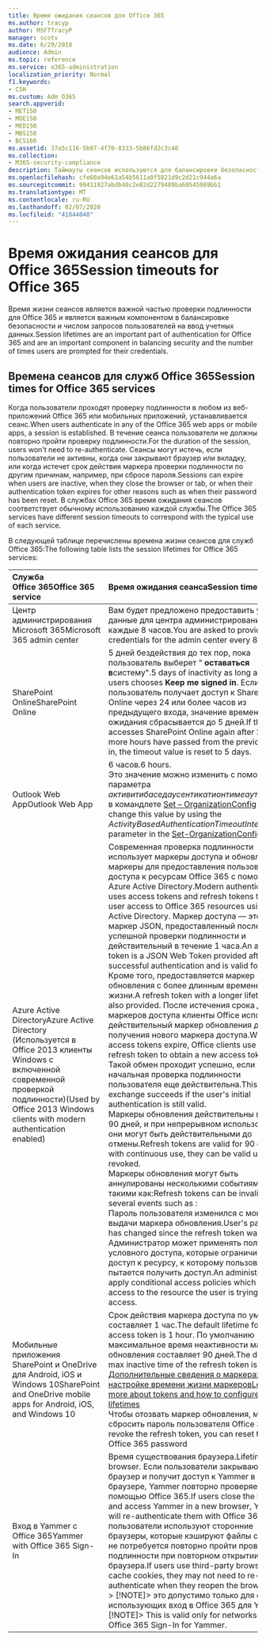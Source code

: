 ```yaml
---
title: Время ожидания сеансов для Office 365
ms.author: tracyp
author: MSFTTracyP
manager: scotv
ms.date: 6/29/2018
audience: Admin
ms.topic: reference
ms.service: o365-administration
localization_priority: Normal
f1.keywords:
- CSH
ms.custom: Adm_O365
search.appverid:
- MET150
- MOE150
- MED150
- MBS150
- BCS160
ms.assetid: 37a5c116-5b07-4f70-8333-5b86fd2c3c40
ms.collection:
- M365-security-compliance
description: Таймауты сеансов используются для балансировки безопасности и простоты доступа в клиентских приложениях Office 365.
ms.openlocfilehash: cfe60a94e61a54b5611a0f5821d9c2d21c944a6a
ms.sourcegitcommit: 99411927abdb40c2e82d2279489ba60545989bb1
ms.translationtype: MT
ms.contentlocale: ru-RU
ms.lasthandoff: 02/07/2020
ms.locfileid: "41844040"
---
```

# <a name="session-timeouts-for-office-365"></a><span data-ttu-id="a769e-103">Время ожидания сеансов для Office 365</span><span class="sxs-lookup"><span data-stu-id="a769e-103">Session timeouts for Office 365</span></span>

<span data-ttu-id="a769e-104">Время жизни сеансов является важной частью проверки подлинности для Office 365 и является важным компонентом в балансировке безопасности и числом запросов пользователей на ввод учетных данных.</span><span class="sxs-lookup"><span data-stu-id="a769e-104">Session lifetimes are an important part of authentication for Office 365 and are an important component in balancing security and the number of times users are prompted for their credentials.</span></span>
  
## <a name="session-times-for-office-365-services"></a><span data-ttu-id="a769e-105">Времена сеансов для служб Office 365</span><span class="sxs-lookup"><span data-stu-id="a769e-105">Session times for Office 365 services</span></span>

<span data-ttu-id="a769e-106">Когда пользователи проходят проверку подлинности в любом из веб-приложений Office 365 или мобильных приложений, устанавливается сеанс.</span><span class="sxs-lookup"><span data-stu-id="a769e-106">When users authenticate in any of the Office 365 web apps or mobile apps, a session is established.</span></span> <span data-ttu-id="a769e-107">В течение сеанса пользователи не должны повторно пройти проверку подлинности.</span><span class="sxs-lookup"><span data-stu-id="a769e-107">For the duration of the session, users won't need to re-authenticate.</span></span> <span data-ttu-id="a769e-108">Сеансы могут истечь, если пользователи не активны, когда они закрывают браузер или вкладку, или когда истечет срок действия маркера проверки подлинности по другим причинам, например, при сбросе пароля.</span><span class="sxs-lookup"><span data-stu-id="a769e-108">Sessions can expire when users are inactive, when they close the browser or tab, or when their authentication token expires for other reasons such as when their password has been reset.</span></span> <span data-ttu-id="a769e-109">В службах Office 365 время ожидания сеансов соответствует обычному использованию каждой службы.</span><span class="sxs-lookup"><span data-stu-id="a769e-109">The Office 365 services have different session timeouts to correspond with the typical use of each service.</span></span>
  
<span data-ttu-id="a769e-110">В следующей таблице перечислены времена жизни сеансов для служб Office 365:</span><span class="sxs-lookup"><span data-stu-id="a769e-110">The following table lists the session lifetimes for Office 365 services:</span></span>
  
|<span data-ttu-id="a769e-111">**Служба Office 365**</span><span class="sxs-lookup"><span data-stu-id="a769e-111">**Office 365 service**</span></span>|<span data-ttu-id="a769e-112">**Время ожидания сеанса**</span><span class="sxs-lookup"><span data-stu-id="a769e-112">**Session timeout**</span></span>|
|:-----|:-----|
|<span data-ttu-id="a769e-113">Центр администрирования Microsoft 365</span><span class="sxs-lookup"><span data-stu-id="a769e-113">Microsoft 365 admin center</span></span>  <br/> |<span data-ttu-id="a769e-114">Вам будет предложено предоставить учетные данные для центра администрирования каждые 8 часов.</span><span class="sxs-lookup"><span data-stu-id="a769e-114">You are asked to provide credentials for the admin center every 8 hours.</span></span>  <br/> |
|<span data-ttu-id="a769e-115">SharePoint Online</span><span class="sxs-lookup"><span data-stu-id="a769e-115">SharePoint Online</span></span>  <br/> |<span data-ttu-id="a769e-116">5 дней бездействия до тех пор, пока пользователь выберет " **оставаться в**систему".</span><span class="sxs-lookup"><span data-stu-id="a769e-116">5 days of inactivity as long as the users chooses **Keep me signed in**.</span></span> <span data-ttu-id="a769e-117">Если пользователь получает доступ к SharePoint Online через 24 или более часов из предыдущего входа, значение времени ожидания сбрасывается до 5 дней.</span><span class="sxs-lookup"><span data-stu-id="a769e-117">If the user accesses SharePoint Online again after 24 or more hours have passed from the previous sign-in, the timeout value is reset to 5 days.</span></span>  <br/> |
|<span data-ttu-id="a769e-118">Outlook Web App</span><span class="sxs-lookup"><span data-stu-id="a769e-118">Outlook Web App</span></span>  <br/> |<span data-ttu-id="a769e-119">6 часов.</span><span class="sxs-lookup"><span data-stu-id="a769e-119">6 hours.</span></span>  <br/> <span data-ttu-id="a769e-120">Это значение можно изменить с помощью параметра _активитибаседаусентикатионтимеаутинтервал_ в командлете [Set – OrganizationConfig](https://go.microsoft.com/fwlink/p/?LinkId=615378) .</span><span class="sxs-lookup"><span data-stu-id="a769e-120">You can change this value by using the  _ActivityBasedAuthenticationTimeoutInterval_ parameter in the [Set-OrganizationConfig](https://go.microsoft.com/fwlink/p/?LinkId=615378) cmdlet.</span></span>  <br/> |
|<span data-ttu-id="a769e-121">Azure Active Directory</span><span class="sxs-lookup"><span data-stu-id="a769e-121">Azure Active Directory</span></span>  <br/> <span data-ttu-id="a769e-122">(Используется в Office 2013 клиенты Windows с включенной современной проверкой подлинности)</span><span class="sxs-lookup"><span data-stu-id="a769e-122">(Used by Office 2013 Windows clients with modern authentication enabled)</span></span>  <br/> | <span data-ttu-id="a769e-123">Современная проверка подлинности использует маркеры доступа и обновляет маркеры для предоставления пользователям доступа к ресурсам Office 365 с помощью Azure Active Directory.</span><span class="sxs-lookup"><span data-stu-id="a769e-123">Modern authentication uses access tokens and refresh tokens to grant user access to Office 365 resources using Azure Active Directory.</span></span> <span data-ttu-id="a769e-124">Маркер доступа — это веб-маркер JSON, предоставленный после успешной проверки подлинности и действительный в течение 1 часа.</span><span class="sxs-lookup"><span data-stu-id="a769e-124">An access token is a JSON Web Token provided after a successful authentication and is valid for 1 hour.</span></span> <span data-ttu-id="a769e-125">Кроме того, предоставляется маркер обновления с более длинным временем жизни.</span><span class="sxs-lookup"><span data-stu-id="a769e-125">A refresh token with a longer lifetime is also provided.</span></span> <span data-ttu-id="a769e-126">После истечения срока действия маркеров доступа клиенты Office используют действительный маркер обновления для получения нового маркера доступа.</span><span class="sxs-lookup"><span data-stu-id="a769e-126">When access tokens expire, Office clients use a valid refresh token to obtain a new access token.</span></span> <span data-ttu-id="a769e-127">Такой обмен проходит успешно, если начальная проверка подлинности пользователя еще действительна.</span><span class="sxs-lookup"><span data-stu-id="a769e-127">This exchange succeeds if the user's initial authentication is still valid.</span></span>  <br/>  <span data-ttu-id="a769e-128">Маркеры обновления действительны в течение 90 дней, и при непрерывном использовании они могут быть действительными до отмены.</span><span class="sxs-lookup"><span data-stu-id="a769e-128">Refresh tokens are valid for 90 days, and with continuous use, they can be valid until revoked.</span></span>  <br/>  <span data-ttu-id="a769e-129">Маркеры обновления могут быть аннулированы несколькими событиями, такими как:</span><span class="sxs-lookup"><span data-stu-id="a769e-129">Refresh tokens can be invalidated by several events such as :</span></span>  <br/>  <span data-ttu-id="a769e-130">Пароль пользователя изменился с момента выдачи маркера обновления.</span><span class="sxs-lookup"><span data-stu-id="a769e-130">User's password has changed since the refresh token was issued.</span></span>  <br/>  <span data-ttu-id="a769e-131">Администратор может применять политики условного доступа, которые ограничивают доступ к ресурсу, к которому пользователь пытается получить доступ.</span><span class="sxs-lookup"><span data-stu-id="a769e-131">An administrator can apply conditional access policies which restrict access to the resource the user is trying to access.</span></span>  <br/> |
|<span data-ttu-id="a769e-132">Мобильные приложения SharePoint и OneDrive для Android, iOS и Windows 10</span><span class="sxs-lookup"><span data-stu-id="a769e-132">SharePoint and OneDrive mobile apps for Android, iOS, and Windows 10</span></span>  <br/> |<span data-ttu-id="a769e-133">Срок действия маркера доступа по умолчанию составляет 1 час.</span><span class="sxs-lookup"><span data-stu-id="a769e-133">The default lifetime for the access token is 1 hour.</span></span> <span data-ttu-id="a769e-134">По умолчанию максимальное время неактивности маркера обновления составляет 90 дней.</span><span class="sxs-lookup"><span data-stu-id="a769e-134">The default max inactive time of the refresh token is 90 days.</span></span>  <br/> [<span data-ttu-id="a769e-135">Дополнительные сведения о маркерах и настройке времени жизни маркеров</span><span class="sxs-lookup"><span data-stu-id="a769e-135">Learn more about tokens and how to configure token lifetimes</span></span>](https://docs.microsoft.com/azure/active-directory/active-directory-configurable-token-lifetimes) <br/> <span data-ttu-id="a769e-136">Чтобы отозвать маркер обновления, можно сбросить пароль пользователя Office 365</span><span class="sxs-lookup"><span data-stu-id="a769e-136">To revoke the refresh token, you can reset the user's Office 365 password</span></span>  <br/> |
|<span data-ttu-id="a769e-137">Вход в Yammer с Office 365</span><span class="sxs-lookup"><span data-stu-id="a769e-137">Yammer with Office 365 Sign-In</span></span>  <br/> |<span data-ttu-id="a769e-138">Время существования браузера.</span><span class="sxs-lookup"><span data-stu-id="a769e-138">Lifetime of the browser.</span></span> <span data-ttu-id="a769e-139">Если пользователи закрывают браузер и получит доступ к Yammer в новом браузере, Yammer повторно проверяет их с помощью Office 365.</span><span class="sxs-lookup"><span data-stu-id="a769e-139">If users close the browser and access Yammer in a new browser, Yammer will re-authenticate them with Office 365.</span></span> <span data-ttu-id="a769e-140">Если пользователи используют сторонние браузеры, которые кэшируют файлы cookie, им не потребуется повторно пройти проверку подлинности при повторном открытии браузера.</span><span class="sxs-lookup"><span data-stu-id="a769e-140">If users use third-party browsers that cache cookies, they may not need to re-authenticate when they reopen the browser.</span></span>  <br/> <span data-ttu-id="a769e-141">> [!NOTE]> это допустимо только для сетей, использующих вход в Office 365 для Yammer.</span><span class="sxs-lookup"><span data-stu-id="a769e-141">> [!NOTE]> This is valid only for networks using Office 365 Sign-In for Yammer.</span></span>           |
   

